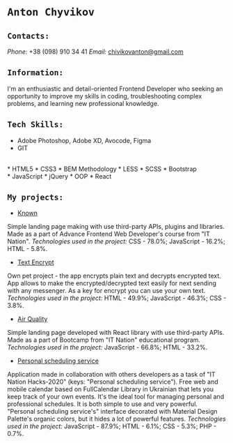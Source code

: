 # `Anton Chyvikov`

## `Contacts:`
_Phone:_ +38 (098) 910 34 41
_Email:_ chivikovanton@gmail.com

## `Information:`
I'm an enthusiastic and detail-oriented Frontend Developer who seeking an opportunity to improve my skills in coding, troubleshooting complex problems, and learning new professional knowledge.

## `Tech Skills:`
* Adobe Photoshop, Adobe XD, Avocode, Figma
* GIT
<br>
* HTML5
* CSS3
* BEM Methodology
* LESS
* SCSS
* Bootstrap
<br>
* JavaScript
* jQuery
* OOP
* React

## `My projects:`
* [Known](https://ant-c-tech.github.io/Codifun-exam-landing/)

Simple landing page making with use third-party APIs, plugins and libraries. Made as a part of  Advance Frontend Web Developer's course from "IT Nation".
_Technologies used in the project:_ CSS - 78.0%; JavaScript - 16.2%; HTML - 5.8%.

* [Text Encrypt](https://ant-c-tech.github.io/Text-Encrypt/)

Own pet project - the app encrypts plain text and decrypts encrypted text. App allows to make the encrypted/decrypted text easily for next sending with any messenger. As a key for encrypt you can use your own text.
_Technologies used in the project:_ HTML - 49.9%; JavaScript - 46.3%; CSS - 3.8%.

* [Air Quality](https://ant-c-tech.github.io/ITnation-bootcamp-landing/)

Simple landing page developed with React library with use third-party APIs. Made as a part of Bootcamp from "IT Nation" educational program.
_Technologies used in the project:_ JavaScript - 66.8%; HTML - 33.2%.

* [Personal scheduling service](https://ant-c-tech.github.io/ITnation-bootcamp-landing/)

Application made in collaboration with others developers as a task of "IT Nation Hacks-2020" (keys: "Personal scheduling service").
Free web and mobile calendar based on FullCalendar Library in Ukrainian that lets you keep track of your own events. It's the ideal tool for managing personal and professional schedules. It is both simple to use and very powerful. "Personal scheduling service's" interface decorated with Material Design Palette's organic colors, but it hides a lot of powerful features.
_Technologies used in the project:_ JavaScript - 87.9%; HTML - 6.1%; CSS - 5.3%; PHP - 0.7%.
